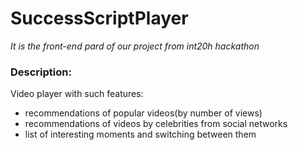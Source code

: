 # SuccessScriptPlayer
*It is the front-end pard of our project from int20h hackathon*

### Description:
Video player with such features:
- recommendations of popular videos(by number of views)
- recommendations of videos by celebrities from social networks
- list of interesting moments and switching between them
